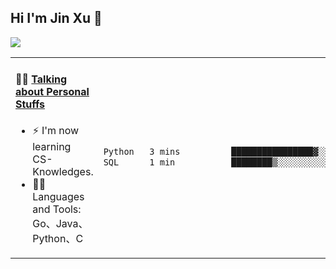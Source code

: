 
## Hi I'm Jin Xu 👋
![](https://komarev.com/ghpvc/?username=jiayouxujin&color=brightgreen&label=PROFILE+VIEWS)



<table align="center">
<tr>
<td valign="top" width="60%">

#### 🏋️‍♀️ <a href="https://github.com/jiayouxujin" target="_blank">Talking about Personal Stuffs</a>
<!-- recent_releases starts -->

- ⚡  I'm now learning CS-Knowledges.  
- 🏊‍♂️ Languages and Tools: Go、Java、Python、C
<!-- recent_releases ends -->
</td>
<td>
 
<!--START_SECTION:waka-->

```txt
Python   3 mins          ████████████████▓░░░░░░░░   66.60 %
SQL      1 min           ████████▒░░░░░░░░░░░░░░░░   33.40 %
```

<!--END_SECTION:waka-->
 
</td>
</tr>
</table>





